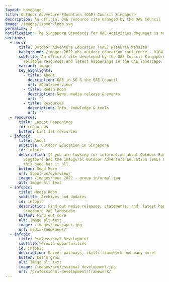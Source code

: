 ```yaml
---
layout: homepage
title: Outdoor Adventure Education (OAE) Council Singapore
description: An official OAE resource site managed by the OAE Council
image: /images/isomer-logo.svg
permalink: /
notification: The Singapore Standards for OAE Activities document is making good progress!
sections:
  - hero:
      title: Outdoor Adventure Education (OAE) Resource Website
      background: /images/2022 obs outdoor education conference - 0184.jpg
      subtitle: An official site developed by the OAE Council Singapore to provide
        reliable resources and latest happenings in the OAE landscape.
      variant: image
      key_highlights:
        - title: About
          description: OAE in SG & the OAE Council
          url: about/overview/
        - title: Media Room
          description: News, media release & events
          url: ""
        - title: Resources
          description: Info, knowledge & tools
          url: ""
  - resources:
      title: Latest Happenings
      id: resources
      button: List all resources
  - infopic:
      title: About
      subtitle: Outdoor Education in Singapore
      id: infopic
      description: If you are looking for information about Outdoor Education in
        Singapore and the inaugural Outdoor Adventure Education (OAE) Council,
        this page has it all.
      button: Read More
      url: about-us/overview/
      image: /images/noec 2022 - group informal.jpg
      alt: Image alt text
  - infopic:
      title: Media Room
      subtitle: Archives and Updates
      id: infopic
      description: Find out media releases, statements, and  latest happenings in the
        Singapore OAE landscape.
      button: Find out more
      alt: Image alt text
      image: /images/newspaper.jpg
      url: media-room/news/
  - infopic:
      title: Professional Development
      subtitle: Growth opportunities
      id: infopic
      description: Career pathways, skills framework and many more!
      button: Let's grow
      alt: Image alt text
      image: /images/professional development.jpg
      url: /professional-development/framework/
---
```

